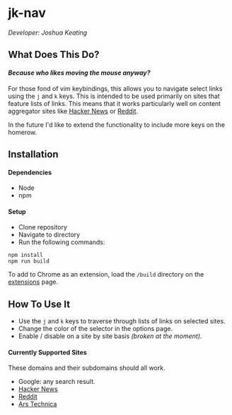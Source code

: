 # jk-nav

_Developer: Joshua Keating_

## What Does This Do?

#### _Because who likes moving the mouse anyway?_
For those fond of vim keybindings, this allows you to navigate select links using the `j` and `k` keys. This is intended to be used primarily on sites that feature lists of links. This means that it works particularly well on content aggregator sites like [Hacker News](https://news.ycombinator.com) or [Reddit](https://www.reddit.com/).

In the future I'd like to extend the functionality to include more keys on the homerow.


## Installation

#### Dependencies

 - Node
 - npm

#### Setup

 - Clone repository
 - Navigate to directory
 - Run the following commands:
```
npm install
npm run build
```

To add to Chrome as an extension, load the `/build` directory on the [extensions](chrome://extensions/) page.

## How To Use It
 
 - Use the `j` and `k` keys to traverse through lists of links on selected sites.
 - Change the color of the selector in the options page.
 - Enable / disable on a site by site basis _(broken at the moment)_.
 
#### Currently Supported Sites

 These domains and their subdomains should all work.

 - Google: any search result.
 - [Hacker News](https://news.ycombinator.com)
 - [Reddit](https://www.reddit.com/)
 - [Ars Technica](https://arstechnica.com/)